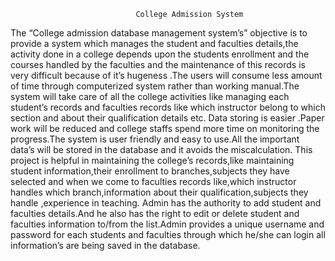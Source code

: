 								College Admission System

The “College admission database management system’s” objective is to provide a system which manages the student and faculties details,the  activity done in a college depends upon the students enrollment and the courses handled by the faculties and the maintenance of this records is very difficult because of it’s hugeness .The users will consume less amount of time through computerized system rather than working manual.The system will take care of all the college activities like managing each student’s records and faculties records like which instructor belong to which section and about their qualification details etc.
	Data storing is easier .Paper work will be reduced and college staffs spend more time on monitoring the progress.The system is user friendly and easy to use.All the important data’s will be stored in the database and it avoids the miscalculation.
	This project is helpful in maintaining the college’s records,like maintaining student information,their enrollment to branches,subjects they have selected and when we come to faculties records like,which instructor handles which branch,information about their qualification,subjects they handle ,experience in teaching.
	Admin has the authority to add student and faculties details.And he also has the right to edit or delete student and faculties information to/from the list.Admin provides a unique username and password for each students and faculties through which he/she can login all information’s are being saved in the database.
